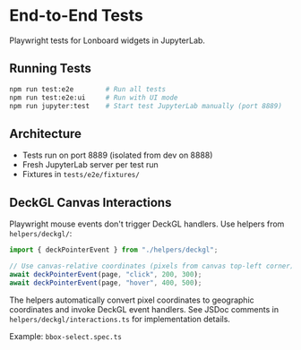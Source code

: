 # End-to-End Tests

Playwright tests for Lonboard widgets in JupyterLab.

## Running Tests

```bash
npm run test:e2e        # Run all tests
npm run test:e2e:ui     # Run with UI mode
npm run jupyter:test    # Start test JupyterLab manually (port 8889)
```

## Architecture

- Tests run on port 8889 (isolated from dev on 8888)
- Fresh JupyterLab server per test run
- Fixtures in `tests/e2e/fixtures/`

## DeckGL Canvas Interactions

Playwright mouse events don't trigger DeckGL handlers. Use helpers from `helpers/deckgl/`:

```typescript
import { deckPointerEvent } from "./helpers/deckgl";

// Use canvas-relative coordinates (pixels from canvas top-left corner)
await deckPointerEvent(page, "click", 200, 300);
await deckPointerEvent(page, "hover", 400, 500);
```

The helpers automatically convert pixel coordinates to geographic coordinates and invoke DeckGL event handlers. See JSDoc comments in `helpers/deckgl/interactions.ts` for implementation details.

Example: `bbox-select.spec.ts`
